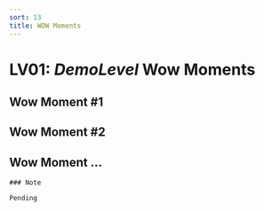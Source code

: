 ```yaml
---
sort: 13
title: WOW Moments
---
```


# LV01: *DemoLevel* Wow Moments

## Wow Moment #1

## Wow Moment #2

## Wow Moment ...



```note
### Note

Pending
```


